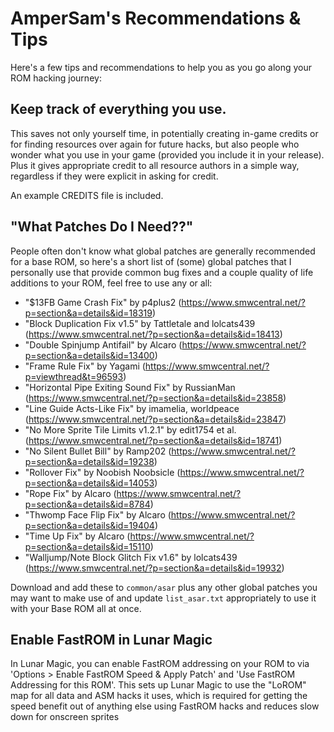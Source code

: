 # AmperSam's Recommendations & Tips

Here's a few tips and recommendations to help you as you go along your ROM hacking journey: 

## Keep track of everything you use.

This saves not only yourself time, in potentially creating in-game credits or for finding resources over again for future hacks, but also people who wonder what you use in your game (provided you include it in your release). Plus it gives appropriate credit to all resource authors in a simple way, regardless if they were explicit in asking for credit.

An example CREDITS file is included.


## "What Patches Do I Need??"

People often don't know what global patches are generally recommended for a base ROM, so here's a short list of (some) global patches that I personally use that provide common bug fixes and a couple quality of life additions to your ROM, feel free to use any or all:

- "$13FB Game Crash Fix" by p4plus2 (https://www.smwcentral.net/?p=section&a=details&id=18319)
- "Block Duplication Fix v1.5" by Tattletale and lolcats439 (https://www.smwcentral.net/?p=section&a=details&id=18413)
- "Double Spinjump Antifail" by Alcaro (https://www.smwcentral.net/?p=section&a=details&id=13400)
- "Frame Rule Fix" by Yagami (https://www.smwcentral.net/?p=viewthread&t=96593)
- "Horizontal Pipe Exiting Sound Fix" by RussianMan (https://www.smwcentral.net/?p=section&a=details&id=23858)
- "Line Guide Acts-Like Fix" by imamelia, worldpeace (https://www.smwcentral.net/?p=section&a=details&id=23847)
- "No More Sprite Tile Limits v1.2.1" by edit1754 et al. (https://www.smwcentral.net/?p=section&a=details&id=18741)
- "No Silent Bullet Bill" by Ramp202 (https://www.smwcentral.net/?p=section&a=details&id=19238)
- "Rollover Fix" by Noobish Noobsicle (https://www.smwcentral.net/?p=section&a=details&id=14053)
- "Rope Fix" by Alcaro (https://www.smwcentral.net/?p=section&a=details&id=8784)
- "Thwomp Face Flip Fix" by Alcaro (https://www.smwcentral.net/?p=section&a=details&id=19404)
- "Time Up Fix" by Alcaro (https://www.smwcentral.net/?p=section&a=details&id=15110)
- "Walljump/Note Block Glitch Fix v1.6" by lolcats439 (https://www.smwcentral.net/?p=section&a=details&id=19932)

Download and add these to `common/asar` plus any other global patches you may want to make use of and update `list_asar.txt` appropriately to use it with your Base ROM all at once.

## Enable FastROM in Lunar Magic

In Lunar Magic, you can enable FastROM addressing on your ROM to via 'Options > Enable FastROM Speed & Apply Patch' and 'Use FastROM Addressing for this ROM'. This sets up Lunar Magic to use the "LoROM" map for all data and ASM hacks it uses, which is required for getting the speed benefit out of anything else using FastROM hacks and reduces slow down for onscreen sprites
